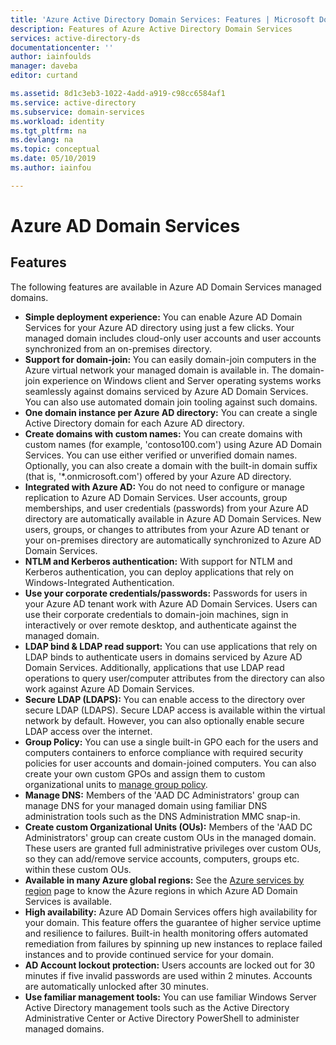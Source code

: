```yaml
---
title: 'Azure Active Directory Domain Services: Features | Microsoft Docs'
description: Features of Azure Active Directory Domain Services
services: active-directory-ds
documentationcenter: ''
author: iainfoulds
manager: daveba
editor: curtand

ms.assetid: 8d1c3eb3-1022-4add-a919-c98cc6584af1
ms.service: active-directory
ms.subservice: domain-services
ms.workload: identity
ms.tgt_pltfrm: na
ms.devlang: na
ms.topic: conceptual
ms.date: 05/10/2019
ms.author: iainfou

---
```

# Azure AD Domain Services
## Features
The following features are available in Azure AD Domain Services managed domains.

* **Simple deployment experience:** You can enable Azure AD Domain Services for your Azure AD directory using just a few clicks. Your managed domain includes cloud-only user accounts and user accounts synchronized from an on-premises directory.
* **Support for domain-join:** You can easily domain-join computers in the Azure virtual network your managed domain is available in. The domain-join experience on Windows client and Server operating systems works seamlessly against domains serviced by Azure AD Domain Services. You can also use automated domain join tooling against such domains.
* **One domain instance per Azure AD directory:** You can create a single Active Directory domain for each Azure AD directory.
* **Create domains with custom names:** You can create domains with custom names (for example, 'contoso100.com') using Azure AD Domain Services. You can use either verified or unverified domain names. Optionally, you can also create a domain with the built-in domain suffix (that is, '*.onmicrosoft.com') offered by your Azure AD directory.
* **Integrated with Azure AD:** You do not need to configure or manage replication to Azure AD Domain Services. User accounts, group memberships, and user credentials (passwords) from your Azure AD directory are automatically available in Azure AD Domain Services. New users, groups, or changes to attributes from your Azure AD tenant or your on-premises directory are automatically synchronized to Azure AD Domain Services.
* **NTLM and Kerberos authentication:** With support for NTLM and Kerberos authentication, you can deploy applications that rely on Windows-Integrated Authentication.
* **Use your corporate credentials/passwords:** Passwords for users in your Azure AD tenant work with Azure AD Domain Services. Users can use their corporate credentials to domain-join machines, sign in interactively or over remote desktop, and authenticate against the managed domain.
* **LDAP bind & LDAP read support:** You can use applications that rely on LDAP binds to authenticate users in domains serviced by Azure AD Domain Services. Additionally, applications that use LDAP read operations to query user/computer attributes from the directory can also work against Azure AD Domain Services.
* **Secure LDAP (LDAPS):** You can enable access to the directory over secure LDAP (LDAPS). Secure LDAP access is available within the virtual network by default. However, you can also optionally enable secure LDAP access over the internet.
* **Group Policy:** You can use a single built-in GPO each for the users and computers containers to enforce compliance with required security policies for user accounts and domain-joined computers. You can also create your own custom GPOs and assign them to custom organizational units to [manage group policy](manage-group-policy.md).
* **Manage DNS:** Members of the 'AAD DC Administrators' group can manage DNS for your managed domain using familiar DNS administration tools such as the DNS Administration MMC snap-in.
* **Create custom Organizational Units (OUs):** Members of the 'AAD DC Administrators' group can create custom OUs in the managed domain. These users are granted full administrative privileges over custom OUs, so they can add/remove service accounts, computers, groups etc. within these custom OUs.
* **Available in many Azure global regions:** See the [Azure services by region](https://azure.microsoft.com/regions/#services/) page to know the Azure regions in which Azure AD Domain Services is available.
* **High availability:** Azure AD Domain Services offers high availability for your domain. This feature offers the guarantee of higher service uptime and resilience to failures. Built-in health monitoring offers automated remediation from failures by spinning up new instances to replace failed instances and to provide continued service for your domain.
* **AD Account lockout protection:** Users accounts are locked out for 30 minutes if five invalid passwords are used within 2 minutes. Accounts are automatically unlocked after 30 minutes.
* **Use familiar management tools:** You can use familiar Windows Server Active Directory management tools such as the Active Directory Administrative Center or Active Directory PowerShell to administer managed domains.
